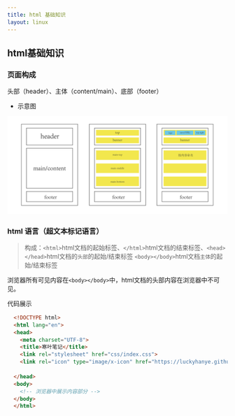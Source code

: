 ```yaml
---
title: html 基础知识
layout: linux
---
```


## html基础知识

### 页面构成

头部（header）、主体（content/main）、底部（footer）

- 示意图

![alt ""](../images/pageLayout-01.png)

### html 语言（超文本标记语言）

> 构成：`<html>`html文档的起始标签、`</html>`html文档的结束标签、`<head></head>`html文档的`头部`的起始/结束标签
`<body></body>`html文档`主体`的起始/结束标签

浏览器所有可见内容在`<body></body>`中，html文档的头部内容在浏览器中不可见。

代码展示

```html
  <!DOCTYPE html>
  <html lang="en">
  <head>
    <meta charset="UTF-8">
    <title>寒叶笔记</title>
    <link rel="stylesheet" href="css/index.css">
    <link rel="icon" type="image/x-icon" href="https://luckyhanye.github.io/images/favicon.ico">

  </head>
  <body>
    <!-- 浏览器中展示内容部分 -->
  </body>
  </html>
```
